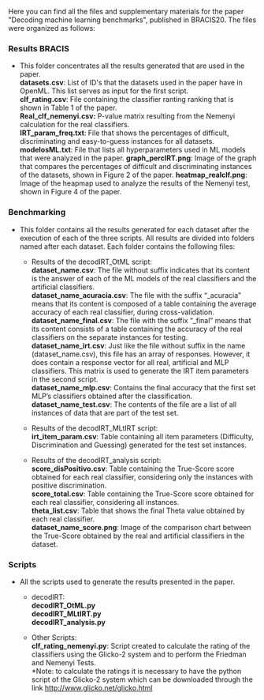 Here you can find all the files and supplementary materials for the paper "Decoding machine learning benchmarks", published in BRACIS20. The files were organized as follows:

### Results BRACIS
- This folder concentrates all the results generated that are used in the paper.  
**datasets.csv**: List of ID's that the datasets used in the paper have in OpenML. This list serves as input for the first script.  
**clf_rating.csv**: File containing the classifier ranting ranking that is shown in Table 1 of the paper.  
**Real_clf_nemenyi.csv:** P-value matrix resulting from the Nemenyi calculation for the real classifiers.  
**IRT_param_freq.txt**: File that shows the percentages of difficult, discriminating and easy-to-guess instances for all datasets.  
**modelosML.txt**: File that lists all hyperparameters used in ML models that were analyzed in the paper.
**graph_percIRT.png**: Image of the graph that compares the percentages of difficult and discriminating instances of the datasets, shown in Figure 2 of the paper.
**heatmap_realclf.png**: Image of the heapmap used to analyze the results of the Nemenyi test, shown in Figure 4 of the paper.  

### Benchmarking
- This folder contains all the results generated for each dataset after the execution of each of the three scripts. All results are divided into folders named after each dataset. Each folder contains the following files:

	- Results of the decodIRT_OtML script:  
	     **dataset_name.csv**: The file without suffix indicates that its content is the answer of each of the ML models of the real classifiers and the artificial classifiers.  
	     **dataset_name_acuracia.csv**: The file with the suffix “_acuracia” means that its content is composed of a table containing the average accuracy of each real classifier, during cross-validation.  
	     **dataset_name_final.csv**: The file with the suffix “_final” means that its content consists of a table containing the accuracy of the real classifiers on the separate instances for testing.  
	     **dataset_name_irt.csv**: Just like the file without suffix in the name (dataset_name.csv), this file has an array of responses. However, it does contain a response vector for all real, artificial and MLP classifiers. This matrix is ​​used to generate the IRT item parameters in the second script.  
	     **dataset_name_mlp.csv**: Contains the final accuracy that the first set MLP’s classifiers obtained after the classification.  
	     **dataset_name_test.csv**: The contents of the file are a list of all instances of data that are part of the test set.  

	- Results of the decodIRT_MLtIRT script:  
	     **irt_item_param.csv**: Table containing all item parameters (Difficulty, Discrimination and Guessing) generated for the test set instances.  

	- Results of the decodIRT_analysis script:  
	     **score_disPositivo.csv**: Table containing the True-Score score obtained for each real classifier, considering only the instances with positive discrimination.  
	     **score_total.csv**: Table containing the True-Score score obtained for each real classifier, considering all instances.  
	     **theta_list.csv**: Table that shows the final Theta value obtained by each real classifier.  
	     **dataset_name_score.png**: Image of the comparison chart between the True-Score obtained by the real and artificial classifiers in the dataset.  

### Scripts
- All the scripts used to generate the results presented in the paper.

	- decodIRT:  
	    **decodIRT_OtML.py**  
	    **decodIRT_MLtIRT.py**  
	    **decodIRT_analysis.py**  

	- Other Scripts:  
	     **clf_rating_nemenyi.py**: Script created to calculate the rating of the classifiers using the Glicko-2 system and to perform the Friedman and Nemenyi Tests.  
	     *Note: to calculate the ratings it is necessary to have the python script of the Glicko-2 system which can be downloaded through the link http://www.glicko.net/glicko.html
